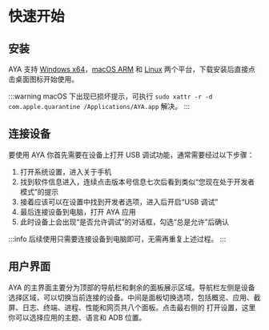 # 快速开始

## 安装

AYA 支持 [Windows x64](https://release.liriliri.io/AYA-0.7.1-win-x64.exe)，[macOS ARM](https://release.liriliri.io/AYA-0.7.1-mac-arm64.dmg) 和 [Linux](https://release.liriliri.io/AYA-0.7.1-linux-x86_64.AppImage) 两个平台，下载安装后直接点击桌面图标开始使用。

:::warning macOS 下出现已损坏提示，可执行 `sudo xattr -r -d com.apple.quarantine /Applications/AYA.app` 解决。
:::

## 连接设备

要使用 AYA 你首先需要在设备上打开 USB 调试功能，通常需要经过以下步骤： 

1. 打开系统设置，进入关于手机
1. 找到软件信息进入，连续点击版本号信息七次后看到类似“您现在处于开发者模式”的提示
1. 接着应该可以在设置中找到开发者选项，进入后开启“USB 调试”
1. 最后连接设备到电脑，打开 AYA 应用
1. 此时设备上会出现“是否允许调试”的对话框，勾选“总是允许”后确认

:::info 后续使用只需要连接设备到电脑即可，无需再重复上述过程。
:::

## 用户界面

AYA 的主界面主要分为顶部的导航栏和剩余的面板展示区域。导航栏左侧是设备选择区域，可以切换当前连接的设备。中间是面板切换选项，包括概览、应用、截屏、日志、终端、进程、性能和网页共八个面板。点击最右侧的 <Icon name="setting"/> 打开设置，这里你可以选择应用的主题、语言和 ADB 位置。
